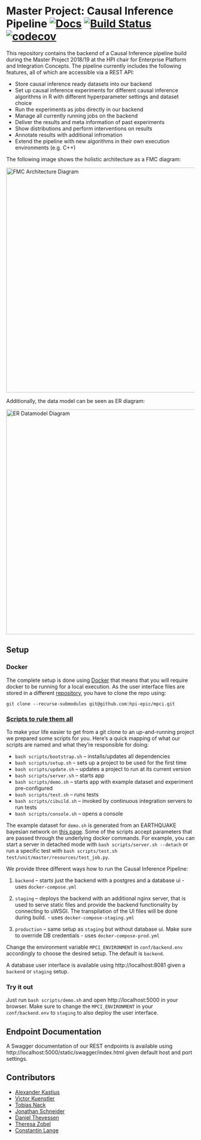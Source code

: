 # Master Project: Causal Inference Pipeline [![Docs](https://img.shields.io/badge/docs-wiki-blue.svg)](https://github.com/hpi-epic/mpci/wiki) [![Build Status](https://travis-ci.com/hpi-epic/mpci.svg?token=SsowzqaXUAS2f1Cszp23&branch=master)](https://travis-ci.com/hpi-epic/mpci) [![codecov](https://codecov.io/gh/hpi-epic/mpci/branch/master/graph/badge.svg?token=64S6naWbgu)](https://codecov.io/gh/hpi-epic/mpci)

This repository contains the backend of a Causal Inference pipeline build during the Master Project 2018/19 at the HPI chair for Enterprise Platform and Integration Concepts. The pipeline currently includes the following features, all of which are accessible via a REST API:

- Store causal inference ready datasets into our backend
- Set up causal inference experiments for different causal inference algorithms in R with different hyperparameter settings and dataset choice
- Run the experiments as jobs directly in our backend
- Manage all currently running jobs on the backend
- Deliver the results and meta information of past experiments 
- Show distributions and perform interventions on results
- Annotate results with additional infromation
- Extend the pipeline with new algorithms in their own execution environments (e.g. C++)

The following image shows the holistic architecture as a FMC diagram:

<img src="https://user-images.githubusercontent.com/1437509/55085207-92d90480-50a6-11e9-8f7e-e10fced882db.png" width="600" title="FMC Architecture Diagram">

Additionally, the data model can be seen as ER diagram:

<img src="https://user-images.githubusercontent.com/18679365/68199055-911cdb00-ffbd-11e9-982e-d127699f156e.png" width="600" title="ER Datamodel Diagram">

## Setup

### Docker

The complete setup is done using [Docker](https://docs.docker.com/install/) that means that you will require docker to be running for a local execution.
As the user interface files are stored in a different [repository](https://github.com/hpi-epic/mpci-frontend),
you have to clone the repo using:

```
git clone --recurse-submodules git@github.com:hpi-epic/mpci.git
```

### [Scripts to rule them all](https://github.blog/2015-06-30-scripts-to-rule-them-all/)

To make your life easier to get from a git clone to an up-and-running project we prepared some scripts for you.
Here’s a quick mapping of what our scripts are named and what they’re responsible for doing:

- `bash scripts/bootstrap.sh` – installs/updates all dependencies
- `bash scripts/setup.sh` – sets up a project to be used for the first time
- `bash scripts/update.sh` – updates a project to run at its current version
- `bash scripts/server.sh` – starts app
- `bash scripts/demo.sh` – starts app with example dataset and experiment pre-configured
- `bash scripts/test.sh` – runs tests
- `bash scripts/cibuild.sh` – invoked by continuous integration servers to run tests
- `bash scripts/console.sh` – opens a console

The example dataset for `demo.sh` is generated from an EARTHQUAKE bayesian network on [this page](http://www.bnlearn.com/bnrepository/discrete-small.html#earthquake).
Some of the scripts accept parameters that are passed through the underlying docker commands.
For example, you can start a server in detached mode with `bash scripts/server.sh --detach`
or run a specific test with `bash scripts/test.sh test/unit/master/resources/test_job.py`.

We provide three different ways how to run the Causal Inference Pipeline:

1. `backend` – starts just the backend with a postgres and a database ui - uses `docker-compose.yml`

1. `staging` – deploys the backend with an additional nginx server, that is used
to serve static files and provide the backend functionality by connecting to uWSGI.
The transpilation of the UI files will be done during build. - uses `docker-compose-staging.yml`

1. `production` – same setup as `staging` but without database ui. Make sure to override DB credentials - uses `docker-compose-prod.yml`

Change the environment variable `MPCI_ENVIRONMENT` in `conf/backend.env` accordingly to choose the desired setup.
The default is `backend`.

A database user interface is available using http://localhost:8081 given a `backend` or `staging` setup.

### Try it out

Just run `bash scripts/demo.sh` and open http://localhost:5000 in your browser.
Make sure to change the `MPCI_ENVIRONMENT` in your `conf/backend.env` to `staging` to also deploy the user interface.


## Endpoint Documentation

A Swagger documentation of our REST endpoints is available using
http://localhost:5000/static/swagger/index.html
given default host and port settings.

## Contributors

* [Alexander Kastius](https://github.com/Raandom)
* [Victor Kuenstler](https://github.com/VictorKuenstler)
* [Tobias Nack](https://github.com/Dencrash)
* [Jonathan Schneider](https://github.com/jonaschn)
* [Daniel Thevessen](https://github.com/danthe96)
* [Theresa Zobel](https://github.com/threxx)
* [Constantin Lange](https://github.com/constantin-lange)